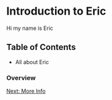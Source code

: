 # Introduction to Eric

Hi my name is Eric

## Table of Contents
- All about Eric

### Overview


[Next: More Info](Page2.md)
